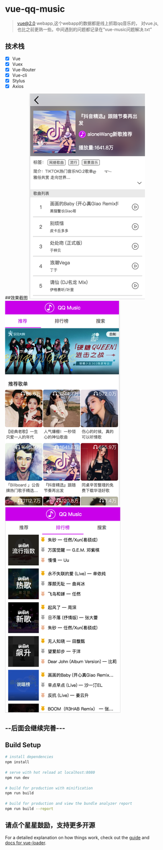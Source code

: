 # vue-qq-music

>vue@2.0 webapp,这个webapp的数据都是线上抓取qq音乐的，
对vue.js,也比之前更熟一些。中间遇到的问题都记录在“vue-music问题解决.txt”
## 技术栈
* [x] Vue
* [x] Vuex
* [x] Vue-Router
* [x] Vue-cli
* [x] Stylus
* [x] Axios

##效果截图
![](https://github.com/gudanya123/vue-music/blob/master/static/vue-music1.png)
![](https://github.com/gudanya123/vue-music/blob/master/static/vue-music2.png)
![](https://github.com/gudanya123/vue-music/blob/master/static/vue-music3.png)


## --后面会继续完善---

## Build Setup

``` bash
# install dependencies
npm install

# serve with hot reload at localhost:8080
npm run dev

# build for production with minification
npm run build

# build for production and view the bundle analyzer report
npm run build --report
```
## 请点个星星鼓励，支持更多开源
For a detailed explanation on how things work, check out the [guide](http://vuejs-templates.github.io/webpack/) and [docs for vue-loader](http://vuejs.github.io/vue-loader).
